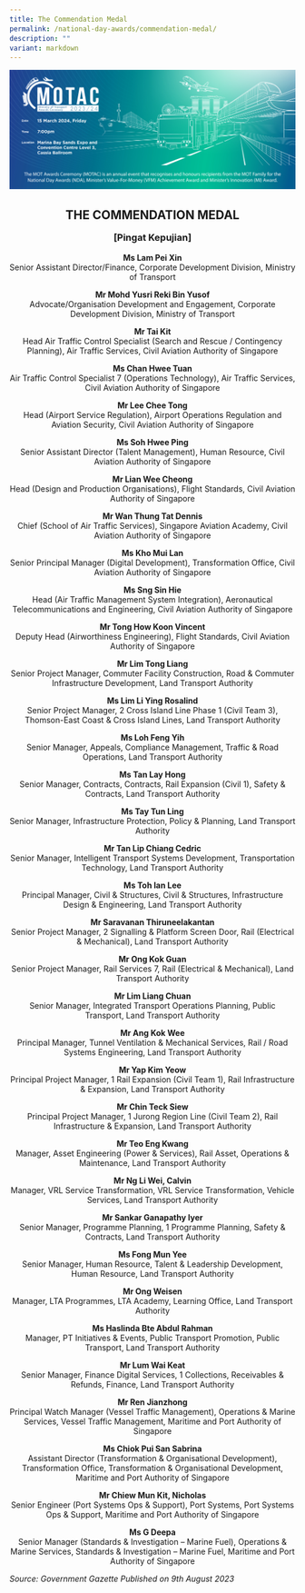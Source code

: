 ```yaml
---
title: The Commendation Medal
permalink: /national-day-awards/commendation-medal/
description: ""
variant: markdown
---
```

![](/images/hero.png) 
<center>
  <h2>THE COMMENDATION MEDAL</h2>
  <h3>[Pingat Kepujian]</h3>
</center>
<center>
  <p>
    <b>Ms Lam Pei Xin</b>
    <br>Senior Assistant Director/Finance, Corporate Development Division, Ministry of Transport
  </p>
  <p>
    <b>Mr Mohd Yusri Reki Bin Yusof</b>
    <br>Advocate/Organisation Development and Engagement, Corporate Development Division, Ministry of Transport
  </p>
  <p>
    <b>Mr Tai Kit</b>
    <br>Head Air Traffic Control Specialist (Search and Rescue / Contingency Planning), Air Traffic Services, Civil Aviation Authority of Singapore
  </p>
  <p>
    <b>Ms Chan Hwee Tuan</b>
    <br>Air Traffic Control Specialist 7 (Operations Technology), Air Traffic Services, Civil Aviation Authority of Singapore
  </p>
  <p>
    <b>Mr Lee Chee Tong</b>
    <br>Head (Airport Service Regulation), Airport Operations Regulation and Aviation Security, Civil Aviation Authority of Singapore
  </p>
  <p>
    <b>Ms Soh Hwee Ping</b>
    <br>Senior Assistant Director (Talent Management), Human Resource, Civil Aviation Authority of Singapore
  </p>
  <p>
    <b>Mr Lian Wee Cheong</b>
    <br>Head (Design and Production Organisations), Flight Standards, Civil Aviation Authority of Singapore
  </p>
  <p>
    <b>Mr Wan Thung Tat Dennis</b>
    <br>Chief (School of Air Traffic Services), Singapore Aviation Academy, Civil Aviation Authority of Singapore
  </p>
  <p>
    <b>Ms Kho Mui Lan</b>
    <br>Senior Principal Manager (Digital Development), Transformation Office, Civil Aviation Authority of Singapore
  </p>
  <p>
    <b>Ms Sng Sin Hie</b>
    <br>Head (Air Traffic Management System Integration), Aeronautical Telecommunications and Engineering, Civil Aviation Authority of Singapore
  </p>
  <p>
    <b>Mr Tong How Koon Vincent</b>
    <br>Deputy Head (Airworthiness Engineering), Flight Standards, Civil Aviation Authority of Singapore
  </p>
  <p>
    <b>Mr Lim Tong Liang</b>
    <br>Senior Project Manager, Commuter Facility Construction, Road &amp; Commuter Infrastructure Development, Land Transport Authority
  </p>
  <p>
    <b>Ms Lim Li Ying Rosalind</b>
    <br>Senior Project Manager, 2 Cross Island Line Phase 1 (Civil Team 3), Thomson-East Coast &amp; Cross Island Lines, Land Transport Authority
  </p>
  <p>
    <b>Ms Loh Feng Yih</b>
    <br>Senior Manager, Appeals, Compliance Management, Traffic &amp; Road Operations, Land Transport Authority
  </p>
  <p>
    <b>Ms Tan Lay Hong</b>
    <br>Senior Manager, Contracts, Contracts, Rail Expansion (Civil 1), Safety &amp; Contracts, Land Transport Authority
  </p>
  <p>
    <b>Ms Tay Tun Ling</b>
    <br>Senior Manager, Infrastructure Protection, Policy &amp; Planning, Land Transport Authority
  </p>
  <p>
    <b>Mr Tan Lip Chiang Cedric</b>
    <br>Senior Manager, Intelligent Transport Systems Development, Transportation Technology, Land Transport Authority
  </p>
  <p>
    <b>Ms Toh Ian Lee</b>
    <br>Principal Manager, Civil &amp; Structures, Civil &amp; Structures, Infrastructure Design &amp; Engineering, Land Transport Authority
  </p>
  <p>
    <b>Mr Saravanan Thiruneelakantan</b>
    <br>Senior Project Manager, 2 Signalling &amp; Platform Screen Door, Rail (Electrical &amp; Mechanical), Land Transport Authority
  </p>
  <p>
    <b>Mr Ong Kok Guan</b>
    <br>Senior Project Manager, Rail Services 7, Rail (Electrical &amp; Mechanical), Land Transport Authority
  </p>
  <p>
    <b>Mr Lim Liang Chuan</b>
    <br>Senior Manager, Integrated Transport Operations Planning, Public Transport, Land Transport Authority
  </p>
  <p>
    <b>Mr Ang Kok Wee</b>
    <br>Principal Manager, Tunnel Ventilation &amp; Mechanical Services, Rail / Road Systems Engineering, Land Transport Authority
  </p>
  <p>
    <b>Mr Yap Kim Yeow</b>
    <br>Principal Project Manager, 1 Rail Expansion (Civil Team 1), Rail Infrastructure &amp; Expansion, Land Transport Authority
  </p>
  <p>
    <b>Mr Chin Teck Siew</b>
    <br>Principal Project Manager, 1 Jurong Region Line (Civil Team 2), Rail Infrastructure &amp; Expansion, Land Transport Authority
  </p>
  <p>
    <b>Mr Teo Eng Kwang</b>
    <br>Manager, Asset Engineering (Power &amp; Services), Rail Asset, Operations &amp; Maintenance, Land Transport Authority
  </p>
  <p>
    <b>Mr Ng Li Wei, Calvin</b>
    <br>Manager, VRL Service Transformation, VRL Service Transformation, Vehicle Services, Land Transport Authority
  </p>
  <p>
    <b>Mr Sankar Ganapathy Iyer</b>
    <br>Senior Manager, Programme Planning, 1 Programme Planning, Safety &amp; Contracts, Land Transport Authority
  </p>
  <p>
    <b>Ms Fong Mun Yee</b>
    <br>Senior Manager, Human Resource, Talent &amp; Leadership Development, Human Resource, Land Transport Authority
  </p>
  <p>
    <b>Mr Ong Weisen</b>
    <br>Manager, LTA Programmes, LTA Academy, Learning Office, Land Transport Authority
  </p>
  <p>
    <b>Ms Haslinda Bte Abdul Rahman</b>
    <br>Manager, PT Initiatives &amp; Events, Public Transport Promotion, Public Transport, Land Transport Authority
  </p>
  <p>
    <b>Mr Lum Wai Keat</b>
    <br>Senior Manager, Finance Digital Services, 1 Collections, Receivables &amp; Refunds, Finance, Land Transport Authority
  </p>
  <p>
    <b>Mr Ren Jianzhong</b>
    <br>Principal Watch Manager (Vessel Traffic Management), Operations &amp; Marine Services, Vessel Traffic Management, Maritime and Port Authority of Singapore
  </p>
  <p>
    <b>Ms Chiok Pui San Sabrina</b>
    <br>Assistant Director (Transformation &amp; Organisational Development), Transformation Office, Transformation &amp; Organisational Development, Maritime and Port Authority of Singapore
  </p>
  <p>
    <b>Mr Chiew Mun Kit, Nicholas</b>
    <br>Senior Engineer (Port Systems Ops &amp; Support), Port Systems, Port Systems Ops &amp; Support, Maritime and Port Authority of Singapore
  </p>
  <p>
    <b>Ms G Deepa</b>
    <br>Senior Manager (Standards &amp; Investigation – Marine Fuel), Operations &amp; Marine Services, Standards &amp; Investigation – Marine Fuel, Maritime and Port Authority of Singapore
  </p>
</center>

*Source: Government Gazette Published on 9th August 2023*

<style>
	h3{
	margin-top:0 !important;
	}
</style>